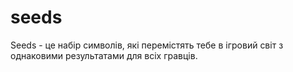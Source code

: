 # seeds
Seeds -  це набір символів, які перемістять тебе в ігровий світ з однаковими результатами для всіх гравців. 
